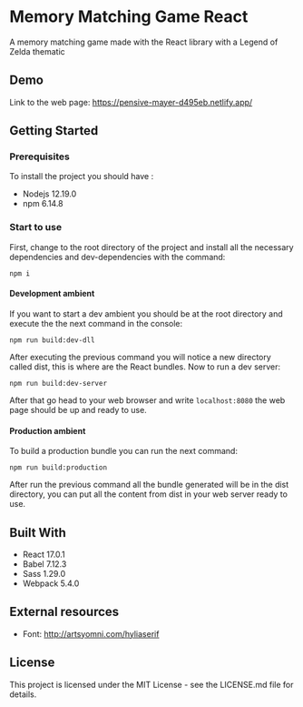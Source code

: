 # Memory Matching Game React
A memory matching game made with the React library with a Legend of Zelda thematic

## Demo
Link to the web page: https://pensive-mayer-d495eb.netlify.app/

## Getting Started

### Prerequisites
To install the project you should have :
* Nodejs 12.19.0 
* npm 6.14.8

### Start to use
First, change to the root directory of the project and install all the necessary dependencies and dev-dependencies with the command:
```
npm i
```

#### Development ambient
If you want to start a dev ambient you should be at the root directory and execute the the next command in the console:
```
npm run build:dev-dll
```
After executing the previous command you will notice a new directory called dist, this is where are the React bundles.
Now to run a dev server:
```
npm run build:dev-server
```
After that go head to your web browser and write `localhost:8080` the web page should be up and ready to use.


#### Production ambient
To build a production bundle you can run the next command:
```
npm run build:production
```
After run the previous command all the bundle generated will be in the dist directory, you can put all the content from dist in your web server ready to use.

## Built With
* React 17.0.1
* Babel 7.12.3
* Sass 1.29.0
* Webpack 5.4.0

## External resources
* Font: http://artsyomni.com/hyliaserif

## License
This project is licensed under the MIT License - see the LICENSE.md file for details.

